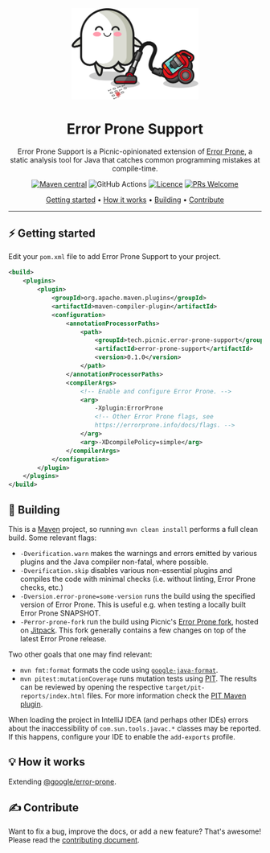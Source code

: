 <div align="center">

<picture>
  <source media="(prefers-color-scheme: dark)" srcset="logo-dark.svg">
  <source media="(prefers-color-scheme: light)" srcset="logo.svg">
  <img alt="Error Prone Support logo'" src="logo.svg" width="50%">
</picture>

# Error Prone Support

Error Prone Support is a Picnic-opinionated extension of [Error Prone][error-prone-repo], a static analysis tool for Java that catches common programming mistakes at compile-time.

[![Maven central][maven-badge]][maven-eps]
![GitHub Actions][ci-badge]
[![Licence][licence-badge]][licence]
[![PRs Welcome][pr-badge]][contribute]

[Getting started](#%EF%B8%8F-getting-started) •
[How it works](#-how-it-works) •
[Building](#-building) •
[Contribute](#%EF%B8%8F-contribute)

</div>

---

## ⚡ Getting started

Edit your `pom.xml` file to add Error Prone Support to your project.

```xml
<build>
    <plugins>
        <plugin>
            <groupId>org.apache.maven.plugins</groupId>
            <artifactId>maven-compiler-plugin</artifactId>
            <configuration>
                <annotationProcessorPaths>
                    <path>
                        <groupId>tech.picnic.error-prone-support</groupId>
                        <artifactId>error-prone-support</artifactId>
                        <version>0.1.0</version>
                    </path>
                </annotationProcessorPaths>
                <compilerArgs>
                    <!-- Enable and configure Error Prone. -->
                    <arg>
                        -Xplugin:ErrorProne
                        <!-- Other Error Prone flags, see
                        https://errorprone.info/docs/flags. -->
                    </arg>
                    <arg>-XDcompilePolicy=simple</arg>
                </compilerArgs>
            </configuration>
        </plugin>
    </plugins>
</build>
```

## 👷 Building

This is a [Maven][maven] project, so running `mvn clean install` performs a
full clean build. Some relevant flags:

- `-Dverification.warn` makes the warnings and errors emitted by various plugins and the Java compiler non-fatal, where possible.
- `-Dverification.skip` disables various non-essential plugins and compiles the code with minimal checks (i.e. without linting, Error Prone checks, etc.)
- `-Dversion.error-prone=some-version` runs the build using the specified version of Error Prone. This is useful e.g. when testing a locally built Error Prone SNAPSHOT.
- `-Perror-prone-fork` run the build using Picnic's [Error Prone fork][error-prone-fork-repo], hosted on [Jitpack][error-prone-fork-jitpack]. This fork generally contains a few changes on top of the latest Error Prone release.

Two other goals that one may find relevant:

- `mvn fmt:format` formats the code using [`google-java-format`][google-java-format].
- `mvn pitest:mutationCoverage` runs mutation tests using [PIT][pitest]. The results can be reviewed by opening the respective `target/pit-reports/index.html` files. For more information check the [PIT Maven plugin][pitest-maven].

When loading the project in IntelliJ IDEA (and perhaps other IDEs) errors about the inaccessibility of `com.sun.tools.javac.*` classes may be reported. If this happens, configure your IDE to enable the `add-exports` profile.

## 💡 How it works

Extending [@google/error-prone][error-prone-repo].

## ✍️ Contribute

Want to fix a bug, improve the docs, or add a new feature? That's awesome! Please read the [contributing document][contribute].

[ci-badge]: https://github.com/PicnicSupermarket/error-prone-support/actions/workflows/build.yaml/badge.svg
[contribute]: CONTRIBUTING.md
[error-prone-fork-jitpack]: https://jitpack.io/#PicnicSupermarket/error-prone
[error-prone-fork-repo]: https://github.com/PicnicSupermarket/error-prone
[error-prone-repo]: https://github.com/google/error-prone
[google-java-format]: https://github.com/google/google-java-format
[licence-badge]: https://img.shields.io/github/license/PicnicSupermarket/error-prone-support
[licence]: LICENSE.md
[maven-badge]: https://img.shields.io/maven-central/v/tech.picnic.error-prone-support/error-prone-support?color=blue
[maven-eps]: https://search.maven.org/artifact/tech.picnic.error-prone-support/error-prone-support
[maven]: https://maven.apache.org
[pitest-maven]: https://pitest.org/quickstart/maven
[pitest]: https://pitest.org
[pr-badge]: https://img.shields.io/badge/PRs-welcome-brightgreen.svg
